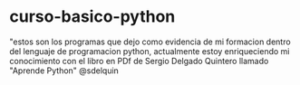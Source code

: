 # curso-basico-python

"estos son los programas que dejo como evidencia de mi formacion dentro del lenguaje de programacion python,
actualmente estoy enriqueciendo mi conocimiento con el libro en PDf de Sergio Delgado Quintero llamado "Aprende Python" @sdelquin
